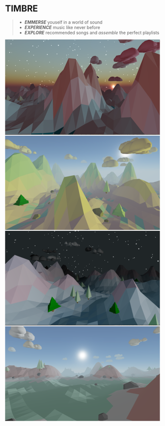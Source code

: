 # TIMBRE 
> - __*EMMERSE*__ youself in a world of sound
> - __*EXPERIENCE*__ music like never before
> - __*EXPLORE*__ recommended songs and *assemble* the perfect playlists

![](images/Screen%20Shot%202021-01-14%20at%208.55.43%20PM.png) ![](images/Screen%20Shot%202021-01-14%20at%208.48.37%20PM.png)
![](images/Screen%20Shot%202021-01-14%20at%208.54.27%20PM.png) ![](images/Screen%20Shot%202021-01-14%20at%208.50.48%20PM.png)
